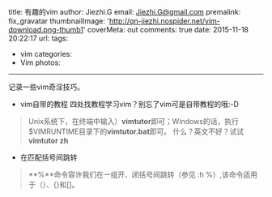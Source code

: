 title: 有趣的vim
author: Jiezhi.G
email: Jiezhi.G@gmail.com
premalink: fix_gravatar
thumbnailImage: 'http://qn-jiezhi.nospider.net/vim-download.png-thumb1'
coverMeta: out
comments: true
date: 2015-11-18 20:22:17
url:
tags:
- vim
categories:
- Vim
photos:
---
记录一些vim奇淫技巧。
<!--more-->

* vim自带的教程
四处找教程学习vim？别忘了vim可是自带教程的哦:-D
> Unix系统下，在终端中输入）**vimtutor**即可；Windows的话，执行$VIMRUNTIME目录下的**vimtutor.bat**即可。
> 什么？英文不好？试试**vimtutor zh**

* 在匹配括号间跳转
> **%**命令容许我们在一组开、闭括号间跳转（参见 :h %）,该命令适用于（）、{}和[]。
